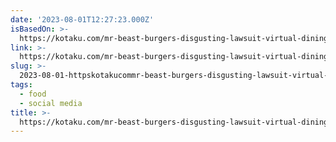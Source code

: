 ```yaml
---
date: '2023-08-01T12:27:23.000Z'
isBasedOn: >-
  https://kotaku.com/mr-beast-burgers-disgusting-lawsuit-virtual-dining-1850693967
link: >-
  https://kotaku.com/mr-beast-burgers-disgusting-lawsuit-virtual-dining-1850693967
slug: >-
  2023-08-01-httpskotakucommr-beast-burgers-disgusting-lawsuit-virtual-dining-1850693967
tags:
  - food
  - social media
title: >-
  https://kotaku.com/mr-beast-burgers-disgusting-lawsuit-virtual-dining-1850693967
---
```


